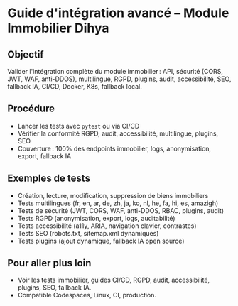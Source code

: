 # Guide d'intégration avancé – Module Immobilier Dihya

## Objectif
Valider l'intégration complète du module immobilier : API, sécurité (CORS, JWT, WAF, anti-DDOS), multilingue, RGPD, plugins, audit, accessibilité, SEO, fallback IA, CI/CD, Docker, K8s, fallback local.

## Procédure
- Lancer les tests avec `pytest` ou via CI/CD
- Vérifier la conformité RGPD, audit, accessibilité, multilingue, plugins, SEO
- Couverture : 100% des endpoints immobilier, logs, anonymisation, export, fallback IA

## Exemples de tests
- Création, lecture, modification, suppression de biens immobiliers
- Tests multilingues (fr, en, ar, de, zh, ja, ko, nl, he, fa, hi, es, amazigh)
- Tests de sécurité (JWT, CORS, WAF, anti-DDOS, RBAC, plugins, audit)
- Tests RGPD (anonymisation, export, logs, auditabilité)
- Tests accessibilité (a11y, ARIA, navigation clavier, contrastes)
- Tests SEO (robots.txt, sitemap.xml dynamiques)
- Tests plugins (ajout dynamique, fallback IA open source)

## Pour aller plus loin
- Voir les tests immobilier, guides CI/CD, RGPD, audit, accessibilité, plugins, SEO, fallback IA.
- Compatible Codespaces, Linux, CI, production.
